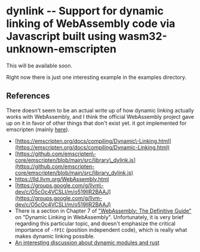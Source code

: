 # dynlink \-\- Support for dynamic linking of WebAssembly code via Javascript built using wasm32\-unknown\-emscripten

This will be available soon.

Right now there is just one interesting example in the examples directory.

## References

There doesn't seem to be an actual write up of how dynamic linking actually works with WebAssembly, and I think the official WebAssembly project gave up on it in favor of other things that don't exist yet.   it got implemented for emscripten \(mainly [here](https://github.com/emscripten-core/emscripten/blob/main/src/library_dylink.js)\). 

- [https://emscripten.org/docs/compiling/Dynamic\-Linking.html](https://emscripten.org/docs/compiling/Dynamic-Linking.html) 
- [https://github.com/emscripten\-core/emscripten/blob/main/src/library\_dylink.js](https://github.com/emscripten-core/emscripten/blob/main/src/library_dylink.js) 
- https://lld.llvm.org/WebAssembly.html
- [https://groups.google.com/g/llvm\-dev/c/O5cOc4VCSLI/m/o519lIR2BAAJ](https://groups.google.com/g/llvm-dev/c/O5cOc4VCSLI/m/o519lIR2BAAJ)
- There is a section in Chapter 7 of ["WebAssembly: The Definitive Guide" ](https://www.oreilly.com/library/view/webassembly-the-definitive/9781492089834/)on "Dynamic Linking in WebAssembly". Unfortunately, it is very brief regarding this particular topic, and doesn't emphasize the critical importance of `-fPIC` \(position independent code\), which is really what makes dynamic linking possible.
- [An interesting discussion about dynamic modules and rust](https://github.com/rust-lang/rust/issues/60231)

